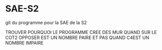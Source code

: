 # SAE-S2
git du programme pour la SAE de la S2

TROUVER POURQUOI LE PROGRAMME CREE DES MUR QUAND SUR LE COT2 OPPOSER EST UN NOMBRE PAIRE ET PAS QUAND C4EST UN NOMBRE IMPAIRE
